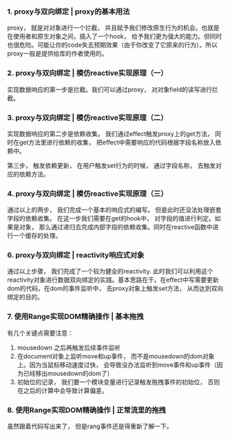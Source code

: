 ### 1. proxy与双向绑定 | proxy的基本用法
proxy， 就是对对象进行一个拦截， 并且赋予我们修改原生行为的机会。也就是在使用者和原生对象之间，插入了一个hook， 给予我们更为强大的能力。但同时也很危险。可能让你的code失去预期效果（由于你改变了它原来的行为）。所以proxy一般是提供给库的作者使用的。

### 2. proxy与双向绑定 | 模仿reactive实现原理（一）
实现数据响应的第一步是拦截。我们可以通过proxy， 对对象field的读写进行拦截。

### 3. proxy与双向绑定 | 模仿reactive实现原理（二）
实现数据响应的第二步是依赖收集。 我们通过effect触发proxy上的get方法， 同时在get方法里进行依赖的收集， 把effect中需要响应的代码根据字段名称放入依赖中。

第三步， 触发依赖更新， 在用户触发set行为的时候， 通过字段名称， 去触发对应的依赖方法。

### 4. proxy与双向绑定 | 模仿reactive实现原理（三）
通过以上的两步， 我们完成一个基本的响应式的编写。 但是此时还没法处理嵌套字段的依赖收集。 在这一步我们需要在get的hook中， 对字段的值进行判定。如果是对象， 那么通过递归去完成内部字段的依赖收集。同时在reactive函数中进行一个缓存的处理。

### 6. proxy与双向绑定 | reactivity响应式对象
通过以上步骤， 我们完成了一个较为健全的reactivity. 此时我们可以利用这个reactivity对象进行数据双向绑定的实践。基本思路在于。在effect中写需要更新dom的代码，在dom的事件监听中， 去proxy对象上触发set方法， 从而达到双向绑定的目的。

### 7. 使用Range实现DOM精确操作 | 基本拖拽
有几个关键点需要注意：
1. mousedown 之后再触发后续事件监听
2. 在document对象上监听move和up事件， 而不是mousedown的dom对象上。因为当鼠标移动速度过快， 会导致没办法监听到move事件和up事件（因为已经移出mousedown的dom了）
3. 初始位的记录， 我们要一个模块变量进行记录触发拖拽事件的初始位， 否则在之后的计算中会导致计算偏差。


### 8. 使用Range实现DOM精确操作 | 正常流里的拖拽
虽然跟着代码写出来了， 但是rang事件还是得重新了解一下。

